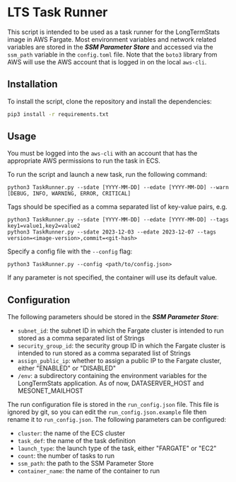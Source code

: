 # LTS Task Runner

This script is intended to be used as a task runner for the LongTermStats image in AWS Fargate.
Most environment variables and network related variables are stored in the _***SSM Parameter Store***_ and accessed via the ```ssm_path``` 
variable in the ```config.toml``` file. Note that the ```boto3``` library from AWS will use the AWS account that is logged in on the local ```aws-cli```.

## Installation
To install the script, clone the repository and install the dependencies:
```bash
pip3 install -r requirements.txt
```

## Usage
You must be logged into the ```aws-cli``` with an account that has the appropriate AWS permissions to run the task in ECS.

To run the script and launch a new task, run the following command:
```shell
python3 TaskRunner.py --sdate [YYYY-MM-DD] --edate [YYYY-MM-DD] --warn [DEBUG, INFO, WARNING, ERROR, CRITICAL]
```
Tags should be specified as a comma separated list of key-value pairs, e.g. 
```shell
python3 TaskRunner.py --sdate [YYYY-MM-DD] --edate [YYYY-MM-DD] --tags key1=value1,key2=value2
python3 TaskRunner.py --sdate 2023-12-03 --edate 2023-12-07 --tags version=<image-version>,commit=<git-hash>
```
Specify a config file with the ```--config``` flag:
```shell
python3 TaskRunner.py --config <path/to/config.json>
```



If any parameter is not specified, the container will use its default value.

## Configuration
The following parameters should be stored in the _***SSM Parameter Store***_:
- ```subnet_id```: the subnet ID in which the Fargate cluster is intended to run stored as a comma separated list of Strings
- ```security_group_id```: the security group ID in which the Fargate cluster is intended to run stored as a comma separated list of Strings
- ```assign_public_ip```: whether to assign a public IP to the Fargate cluster, either "ENABLED" or "DISABLED"
- ```/env```: a subdirectory containing the environment variables for the LongTermStats application. As of now, DATASERVER_HOST and MESONET_MAILHOST

The run configuration file is stored in the ```run_config.json``` file. This file is ignored by git, so you can edit the ```run_config.json.example``` file then rename it to ```run_config.json```.
The following parameters can be configured:
- ```cluster```: the name of the ECS cluster
- ```task_def```: the name of the task definition
- ```launch_type```: the launch type of the task, either "FARGATE" or "EC2"
- ```count```: the number of tasks to run
- ```ssm_path```: the path to the SSM Parameter Store
- ```container_name```: the name of the container to run